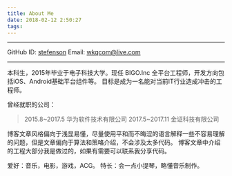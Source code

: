 ```yaml
---
title: About Me
date: 2018-02-12 2:50:27
tags:
---
```

---------------------------------------------------

GitHub ID: [stefenson](https://github.com/stefenson)
Email: [wkqcom@live.com](mailto:wkqcom@live.com)

---------------------------------------------------

本科生，2015年毕业于电子科技大学。现任 BIGO.Inc 全平台工程师，开发方向包括iOS、Android基础平台组件等。
目标是成为一名能对当前IT行业造成冲击的工程师。

曾经就职的公司：
>2015.8~2017.5	华为软件技术有限公司
>2017.5~2017.11	金证科技有限公司

博客文章风格偏向于浅显易懂，尽量使用平和而不晦涩的语言解释一些不容易理解的问题，但是文章偏向于算法和策咯介绍，不会涉及太多代码。
博客文章中介绍的工程大部分我是做过的，如果有需要可以联系我分享代码。

爱好：音乐，电影，游戏，ACG。
特长：会一点小提琴，略懂音乐制作。
